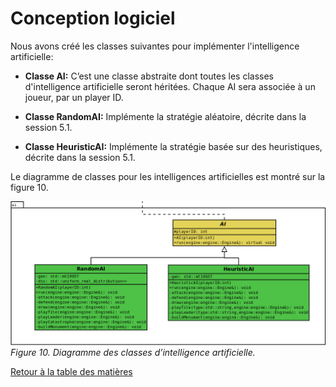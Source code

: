 # Conception logiciel
  
  Nous avons créé les classes suivantes pour implémenter l'intelligence artificielle:  
  
  * **Classe AI:** C’est une classe abstraite dont toutes les classes d'intelligence artificielle seront héritées. Chaque AI sera associée à un joueur, par un player ID.    
  
  * **Classe RandomAI:** Implémente la stratégie aléatoire, décrite dans la session 5.1.      

  * **Classe HeuristicAI:** Implémente la stratégie basée sur des heuristiques, décrite dans la session 5.1.  
  
  
  Le diagramme de classes pour les intelligences artificielles est montré sur la figure 10.    
  
  
  ![alt text](../images/ai.png "AI diagram")  
  *Figure 10. Diagramme des classes d’intelligence artificielle.*  

[Retour à la table des matières](../Rapport.md)